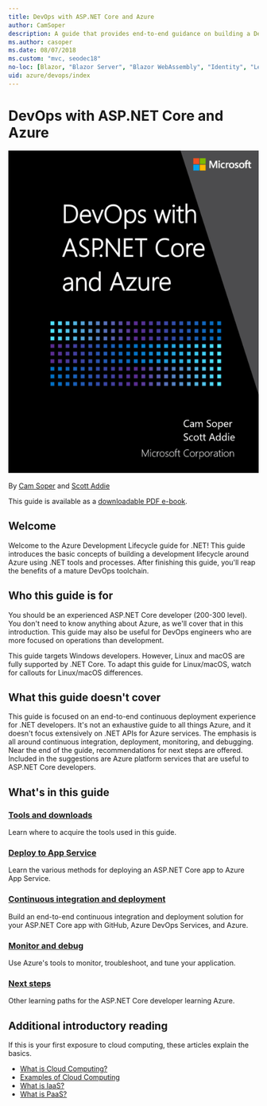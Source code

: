 ```yaml
---
title: DevOps with ASP.NET Core and Azure
author: CamSoper
description: A guide that provides end-to-end guidance on building a DevOps pipeline for an ASP.NET Core app hosted in Azure.
ms.author: casoper
ms.date: 08/07/2018
ms.custom: "mvc, seodec18"
no-loc: [Blazor, "Blazor Server", "Blazor WebAssembly", "Identity", "Let's Encrypt", Razor, SignalR]
uid: azure/devops/index
---
```

# DevOps with ASP.NET Core and Azure

[![Cover Image](./media/cover-large.png)](https://aka.ms/devopsbook)

By [Cam Soper](https://twitter.com/camsoper) and [Scott Addie](https://twitter.com/scottaddie)

This guide is available as a [downloadable PDF e-book](https://aka.ms/devopsbook).

## Welcome 

Welcome to the Azure Development Lifecycle guide for .NET! This guide introduces the basic concepts of building a development lifecycle around Azure using .NET tools and processes. After finishing this guide, you'll reap the benefits of a mature DevOps toolchain.

## Who this guide is for

You should be an experienced ASP.NET Core developer (200-300 level). You don't need to know anything about Azure, as we'll cover that in this introduction. This guide may also be useful for DevOps engineers who are more focused on operations than development.

This guide targets Windows developers. However, Linux and macOS are fully supported by .NET Core. To adapt this guide for Linux/macOS, watch for callouts for Linux/macOS differences.

## What this guide doesn't cover

This guide is focused on an end-to-end continuous deployment experience for .NET developers. It's not an exhaustive guide to all things Azure, and it doesn't focus extensively on .NET APIs for Azure services. The emphasis is all around continuous integration, deployment, monitoring, and debugging. Near the end of the guide, recommendations for next steps are offered. Included in the suggestions are Azure platform services that are useful to ASP.NET Core developers.

## What's in this guide

### [Tools and downloads](xref:azure/devops/tools-and-downloads)

Learn where to acquire the tools used in this guide.

### [Deploy to App Service](xref:azure/devops/deploy-to-app-service)

Learn the various methods for deploying an ASP.NET Core app to Azure App Service.

### [Continuous integration and deployment](xref:azure/devops/cicd)

Build an end-to-end continuous integration and deployment solution for your ASP.NET Core app with GitHub, Azure DevOps Services, and Azure.

### [Monitor and debug](xref:azure/devops/monitor)

Use Azure's tools to monitor, troubleshoot, and tune your application.

### [Next steps](xref:azure/devops/next-steps)

Other learning paths for the ASP.NET Core developer learning Azure.

## Additional introductory reading

If this is your first exposure to cloud computing, these articles explain the basics.

* [What is Cloud Computing?](https://azure.microsoft.com/overview/what-is-cloud-computing/)
* [Examples of Cloud Computing](https://azure.microsoft.com/overview/examples-of-cloud-computing/)
* [What is IaaS?](https://azure.microsoft.com/overview/what-is-iaas/)
* [What is PaaS?](https://azure.microsoft.com/overview/what-is-paas/)
